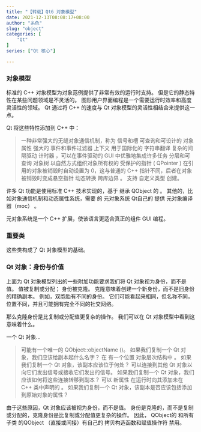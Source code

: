```yaml
---
title: "【转载】Qt6 对象模型"
date: 2021-12-13T08:08:17+08:00
author: "糸色"
slug: "object"
categories: [
    "Qt"
]
series: ["Qt 核心"] 

---
```


### 对象模型

标准的 C++ 对象模型为对象范例提供了非常有效的运行时支持。 但是它的静态特性在某些问题领域是不灵活的。 图形用户界面编程是一个需要运行时效率和高度灵活性的领域。 Qt 通过将 C++ 的速度与 Qt 对象模型的灵活性相结合来提供这一点。

Qt 将这些特性添加到 C++ 中：

> 一种非常强大的无缝对象通信机制，称为 信号和槽
> 可查询和可设计的 对象属性
> 强大的 事件和事件过滤器
> 上下文 用于国际化的 字符串翻译
> 复杂的间隔驱动 计时器 ，可以在事件驱动的 GUI 中优雅地集成许多任务
> 分层和可查询 对象树 以自然方式组织对象所有权的
> 受保护的指针 ( QPointer ) 在引用的对象被销毁时自动设置为 0，这与普通的 C++ 指针不同，后者在对象被销毁时变成悬空指针
>  动态转换 跨库边界 。
> 支持 自定义类型 创建。

许多 Qt 功能是使用标准 C++ 技术实现的，基于 继承 QObject 的 。 其他的，比如对象通信机制和动态属性系统，需要 的 元对象系统 Qt自己的 提供 元对象编译器（moc） 。

元对象系统是一个 C++ 扩展，使该语言更适合真正的组件 GUI 编程。

### 重要类

这些类构成了 Qt 对象模型的基础。


### Qt 对象：身份与价值

上面为 Qt 对象模型列出的一些附加功能要求我们将 Qt 对象视为身份，而不是值。 值被复制或分配； 身份被克隆。 克隆意味着创建一个新身份，而不是旧身份的精确副本。 例如，双胞胎有不同的身份。 它们可能看起来相同，但名称不同，位置不同，并且可能拥有完全不同的社交网络。

那么克隆身份是比复制或分配值更复杂的操作。 我们可以在 Qt 对象模型中看到这意味着什么。

一个 Qt 对象...

> 可能有一个唯一的 QObject::objectName ()。 如果我们复制一个 Qt 对象，我们应该给副本起什么名字？
> 在 有一个位置 对象层次结构中 。 如果我们复制一个 Qt 对象，该副本应该位于何处？
> 可以连接到其他 Qt 对象以向它们发出信号或接收它们发出的信号。 如果我们复制一个 Qt 对象，我们应该如何将这些连接转移到副本？
> 可以 新属性 在运行时向其添加未在 C++ 类中声明的 。 如果我们复制一个 Qt 对象，该副本是否应该包括添加到原始对象的属性？

由于这些原因，Qt 对象应该被视为身份，而不是值。 身份是克隆的，而不是复制或分配的，克隆身份是比复制或分配值更复杂的操作。 因此， QObject的 和所有子类 的QObject （直接或间接）有自己的 拷贝构造函数和赋值操作符 禁用。
